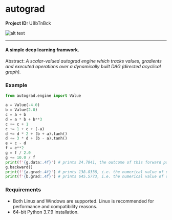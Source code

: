 # autograd

**Project ID:**  U8bTnBck

![alt text](https://github.com/epochlab/autograd/blob/main/sample.png)

--------------------------------------------------------------------

#### A simple deep learning framwork.
Abstract: *A scalar-valued autograd engine which tracks values, gradients and executed operations over a dynamically built DAG (directed acyclical graph).*

### Example

```python
from autograd.engine import Value

a = Value(-4.0)
b = Value(2.0)
c = a + b
d = a * b + b**3
c += c + 1
c += 1 + c + (-a)
d += d * 2 + (b + a).tanh()
d += 3 * d + (b - a).tanh()
e = c - d
f = e**2
g = f / 2.0
g += 10.0 / f
print(f'{g.data:.4f}') # prints 24.7041, the outcome of this forward pass
g.backward()
print(f'{a.grad:.4f}') # prints 138.8338, i.e. the numerical value of dg/da
print(f'{b.grad:.4f}') # prints 645.5773, i.e. the numerical value of dg/db
```

### Requirements
- Both Linux and Windows are supported. Linux is recommended for performance and compatibility reasons.
- 64-bit Python 3.7.9 installation.